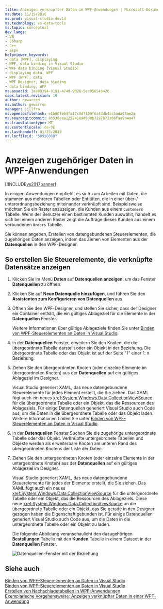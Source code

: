 ```yaml
---
title: Anzeigen verknüpfter Daten in WPF-Anwendungen | Microsoft-Dokumentation
ms.date: 11/15/2016
ms.prod: visual-studio-dev14
ms.technology: vs-data-tools
ms.topic: conceptual
dev_langs:
- VB
- CSharp
- C++
- aspx
helpviewer_keywords:
- data [WPF], displaying
- WPF, data binding in Visual Studio
- WPF data binding [Visual Studio]
- displaying data, WPF
- WPF [WPF], data
- WPF Designer, data binding
- data binding, WPF
ms.assetid: 3aa80194-0191-474d-9d28-5ec05654b426
caps.latest.revision: 19
author: gewarren
ms.author: gewarren
manager: jillfra
ms.openlocfilehash: e1b80fe54fa17c0d7109f6a4ddb4ac5ada98ae2a
ms.sourcegitcommit: 8b538eea125241e9d6d8b7297b72a66faa9a4a47
ms.translationtype: MT
ms.contentlocale: de-DE
ms.lasthandoff: 01/23/2019
ms.locfileid: "58956088"
---
```

# <a name="display-related-data-in-wpf-applications"></a>Anzeigen zugehöriger Daten in WPF-Anwendungen
[!INCLUDE[vs2017banner](../includes/vs2017banner.md)]

  
In einigen Anwendungen empfiehlt es sich zum Arbeiten mit Daten, die stammen aus mehreren Tabellen oder Entitäten, die in einer über-/ unterordnungsbeziehung miteinander verknüpft sind. Beispielsweise möchten Sie ein Raster anzuzeigen, die Kunden aus einem `Customers` Tabelle. Wenn der Benutzer einen bestimmten Kunden auswählt, handelt es sich bei einem anderen Raster zeigt die Aufträge dieses Kunden aus einem verbundenen `Orders` Tabelle.  
  
 Sie können angeben, Erstellen von datengebundenen Steuerelementen, die zugehörigen Daten anzeigen, indem das Ziehen von Elementen aus der **Datenquellen** in den WPF-Designer.  
  
## <a name="to-create-controls-that-display-related-records"></a>So erstellen Sie Steuerelemente, die verknüpfte Datensätze anzeigen  
  
1.  Klicken Sie im Menü **Daten** auf **Datenquellen anzeigen**, um das Fenster **Datenquellen** zu öffnen.  
  
2.  Klicken Sie auf **Neue Datenquelle hinzufügen**, und führen Sie den **Assistenten zum Konfigurieren von Datenquellen** aus.  
  
3.  Öffnen Sie den WPF-Designer, und stellen Sie sicher, dass der Designer ein Container enthält, die ein gültiges Ablageziel für die Elemente in der **Datenquellen** Fenster.  
  
     Weitere Informationen über gültige Ablageziele finden Sie unter [Binden von WPF-Steuerelementen an Daten in Visual Studio](../data-tools/bind-wpf-controls-to-data-in-visual-studio1.md).  
  
4.  In der **Datenquellen** Fenster, erweitern Sie den Knoten, die die übergeordnete Tabelle darstellt oder ein Objekt in der Beziehung. Die übergeordnete Tabelle oder das Objekt ist auf der Seite "1" einer 1: n Beziehung.  
  
5.  Ziehen Sie den übergeordneten Knoten (oder einzelne Elemente im übergeordneten Knoten) aus der **Datenquellen** auf ein gültiges Ablageziel im Designer.  
  
     Visual Studio generiert XAML, das neue datengebundene Steuerelemente für jedes Element erstellt, die Sie ziehen. Das XAML fügt auch ein neues <xref:System.Windows.Data.CollectionViewSource> für die übergeordnete Tabelle oder ein Objekt, das die Ressourcen des Ablageziels. Für einige Datenquellen generiert Visual Studio auch Code aus, um die Daten in die übergeordnete Tabelle oder das Objekt laden. Weitere Informationen finden Sie unter [Binden von WPF-Steuerelementen an Daten in Visual Studio](../data-tools/bind-wpf-controls-to-data-in-visual-studio1.md).  
  
6.  In der **Datenquellen** Fenster Suchen Sie die zugehörige untergeordnete Tabelle oder das Objekt. Verknüpfte untergeordnete Tabellen und Objekte werden als erweiterbare Knoten am unteren Rand des übergeordneten Knotens der Liste der Daten.  
  
7.  Ziehen Sie den untergeordneten Knoten (oder einzelne Elemente in der untergeordnete Knoten) aus der **Datenquellen** auf ein gültiges Ablageziel im Designer.  
  
     Visual Studio generiert XAML, das neue datengebundene Steuerelemente für jedes der Elemente erstellt, die Sie ziehen. Das XAML fügt auch ein neues <xref:System.Windows.Data.CollectionViewSource> für die untergeordnete Tabelle oder ein Objekt, das die Ressourcen des Ablageziels. Diese neue <xref:System.Windows.Data.CollectionViewSource> an die übergeordnete Tabelle oder ein Objekt, das Sie gerade in den Designer gezogen haben die Eigenschaft gebunden ist. Für einige Datenquellen generiert Visual Studio auch Code aus, um die Daten in die untergeordnete Tabelle oder ein Objekt zu laden.  
  
     Die folgende Abbildung veranschaulicht den dazugehörigen **Bestellungen** Tabelle mit den **Kunden** Tabelle in einem Dataset in der **Datenquellen** Fenster.  
  
     ![Datenquellen-Fenster mit der Beziehung](../data-tools/media/datasources2.gif "DataSources2")  
  
## <a name="see-also"></a>Siehe auch  
 [Binden von WPF-Steuerelementen an Daten in Visual Studio](../data-tools/bind-wpf-controls-to-data-in-visual-studio1.md)   
 [Binden von WPF-Steuerelementen an Daten in Visual Studio](../data-tools/bind-wpf-controls-to-data-in-visual-studio2.md)   
 [Erstellen von Nachschlagetabellen in WPF-Anwendungen](../data-tools/create-lookup-tables-in-wpf-applications.md)   
 [Exemplarische Vorgehensweise: Anzeigen verknüpfter Daten in einer WPF-Anwendung](../data-tools/walkthrough-displaying-related-data-in-a-wpf-application.md)

